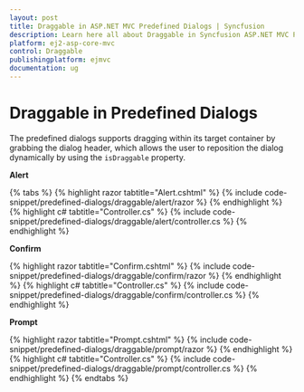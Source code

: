 ```yaml
---
layout: post
title: Draggable in ASP.NET MVC Predefined Dialogs | Syncfusion
description: Learn here all about Draggable in Syncfusion ASP.NET MVC Predefined Dialogs of Syncfusion Essential JS 2 and more.
platform: ej2-asp-core-mvc
control: Draggable
publishingplatform: ejmvc
documentation: ug
---
```


# Draggable in Predefined Dialogs

The predefined dialogs supports dragging within its target container by grabbing the dialog header, which allows the user to reposition the dialog dynamically by using the `isDraggable` property.

**Alert**

{% tabs %}
{% highlight razor tabtitle="Alert.cshtml" %}
{% include code-snippet/predefined-dialogs/draggable/alert/razor %}
{% endhighlight %}
{% highlight c# tabtitle="Controller.cs" %}
{% include code-snippet/predefined-dialogs/draggable/alert/controller.cs %}
{% endhighlight %}

**Confirm**

{% highlight razor tabtitle="Confirm.cshtml" %}
{% include code-snippet/predefined-dialogs/draggable/confirm/razor %}
{% endhighlight %}
{% highlight c# tabtitle="Controller.cs" %}
{% include code-snippet/predefined-dialogs/draggable/confirm/controller.cs %}
{% endhighlight %}

**Prompt**

{% highlight razor tabtitle="Prompt.cshtml" %}
{% include code-snippet/predefined-dialogs/draggable/prompt/razor %}
{% endhighlight %}
{% highlight c# tabtitle="Controller.cs" %}
{% include code-snippet/predefined-dialogs/draggable/prompt/controller.cs %}
{% endhighlight %}
{% endtabs %}
